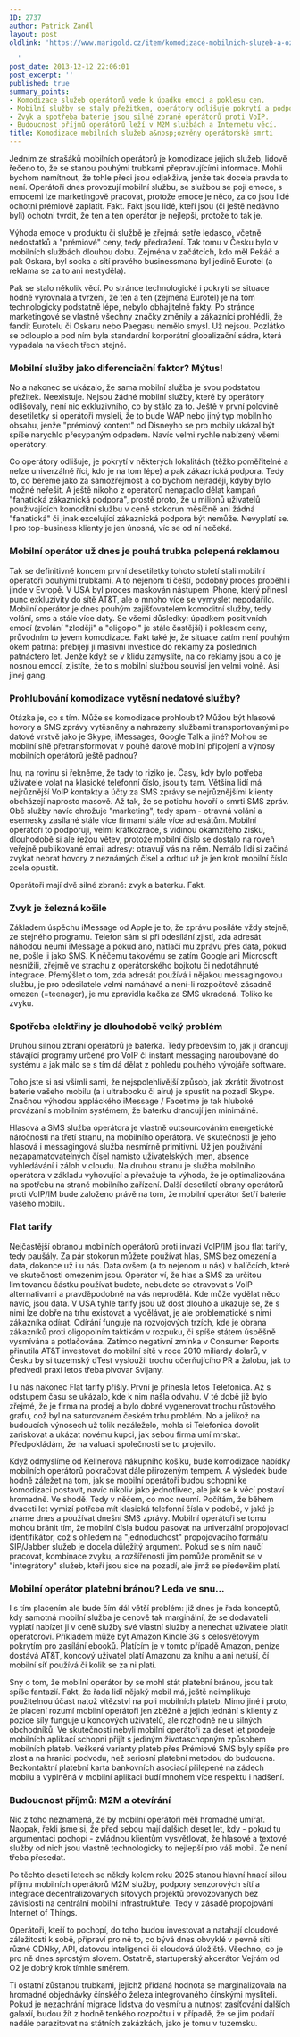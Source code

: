 ```yaml
---
ID: 2737
author: Patrick Zandl
layout: post
oldlink: 'https://www.marigold.cz/item/komodizace-mobilnich-sluzeb-a-ozveny-operatorske-smrti

  '
post_date: 2013-12-12 22:06:01
post_excerpt: ''
published: true
summary_points:
- Komodizace služeb operátorů vede k úpadku emocí a poklesu cen.
- Mobilní služby se staly přežitkem, operátory odlišuje pokrytí a podpora.
- Zvyk a spotřeba baterie jsou silné zbraně operátorů proti VoIP.
- Budoucnost příjmů operátorů leží v M2M službách a Internetu věcí.
title: Komodizace mobilních služeb a&nbsp;ozvěny operátorské smrti
---
```


Jedním ze strašáků mobilních operátorů je komodizace jejich služeb, lidově řečeno to, že se stanou pouhými trubkami přepravujícími informace. Mohli bychom namítnout, že tohle přeci jsou odjakživa, jenže tak docela pravda to není. Operátoři dnes provozují mobilní službu, se službou se pojí emoce, s emocemi lze marketingově pracovat, protože emoce je něco, za co jsou lidé ochotni prémiově zaplatit. Fakt. Fakt jsou lidé, kteří jsou (či ještě nedávno byli) ochotni tvrdit, že ten a ten operátor je nejlepší, protože to tak je. <!--more-->

Výhoda emoce v produktu či službě je zřejmá: setře ledasco, včetně nedostatků a "prémiové" ceny, tedy předražení. Tak tomu v Česku bylo v mobilních službách dlouhou dobu. Zejména v začátcích, kdo měl Pekáč a pak Oskara, byl socka a sítí pravého businessmana byl jedině Eurotel (a reklama se za to ani nestyděla). 

Pak se stalo několik věcí. Po stránce technologické i pokrytí se situace hodně vyrovnala a tvrzení, že ten a ten (zejména Eurotel) je na tom technologicky podstatně lépe, nebylo obhajitelné fakty. Po stránce marketingové se vlastně všechny značky změnily a zákazníci prohlédli, že fandit Eurotelu či Oskaru nebo Paegasu nemělo smysl. Už nejsou. Pozlátko se odlouplo a pod ním byla standardní korporátní globalizační sádra, která vypadala na všech třech stejně.

<h3>Mobilní služby jako diferenciační faktor? Mýtus!</h3>

No a nakonec se ukázalo, že sama mobilní služba je svou podstatou přežitek. Neexistuje. Nejsou žádné mobilní služby, které by operátory odlišovaly, není nic exkluzivního, co by stálo za to. Ještě v první polovině desetiletky si operátoři mysleli, že to bude WAP nebo jiný typ mobilního obsahu, jenže "prémiový kontent" od Disneyho se pro mobily ukázal být spíše narychlo přesypaným odpadem. Navíc velmi rychle nabízený všemi operátory. 

Co operátory odlišuje, je pokrytí v některých lokalitách (těžko poměřitelné a nelze univerzálně říci, kdo je na tom lépe) a pak zákaznická podpora. Tedy to, co bereme jako za samozřejmost a co bychom nejraději, kdyby bylo možné neřešit.  A ještě nikoho z operátorů nenapadlo dělat kampaň "fanatická zákaznická podpora", prostě proto, že u milionů uživatelů používajících komoditní službu v ceně stokorun měsíčně ani žádná "fanatická" či jinak excelující zákaznická podpora být nemůže. Nevyplatí se. I pro top-business klienty je jen únosná, víc se od ní nečeká. 

<h3>Mobilní operátor už dnes je pouhá trubka polepená reklamou</h3>

Tak se definitivně koncem první desetiletky tohoto století stali mobilní operátoři pouhými trubkami. A to nejenom ti čeští, podobný proces proběhl i jinde v Evropě. V USA byl proces maskován nástupem iPhone, který přinesl punc exkluzivity do sítě AT&T, ale o mnoho více se vymyslet nepodařilo. Mobilní operátor je dnes pouhým zajišťovatelem komoditní služby, tedy volání, sms a stále více daty. Se všemi důsledky: úpadkem positivních emocí (zvolání "zloději" a "oligopol" je stále častější) i poklesem ceny, průvodním to jevem komodizace. Fakt také je, že situace zatím není pouhým okem patrná: přebíjejí ji masivní investice do reklamy za posledních patnáctero let. Jenže když se v klidu zamyslíte, na co reklamy jsou a co je nosnou emocí, zjistíte, že  to s mobilní službou souvisí jen velmi volně. Asi jinej gang. 

<h3>Prohlubování komodizace vytěsní nedatové služby?</h3>

Otázka je, co s tím. Může se komodizace prohloubit? Můžou být hlasové hovory a SMS zprávy vytěsněny a nahrazeny službami transportovanými po datové vrstvě jako je Skype, iMessages, Google Talk a jiné? Mohou se mobilní sítě přetransformovat v pouhé datové mobilní připojení a výnosy mobilních operátorů ještě padnou?

Inu, na rovinu si řekněme, že tady to riziko je. Časy, kdy bylo potřeba uživatele volat na klasické telefonní číslo, jsou ty tam. Většina lidí má nejrůznější VoIP kontakty a účty za SMS zprávy se nejrůznějšími klienty obcházejí naprosto masově. Až tak, že se potichu hovoří o smrti SMS zpráv. Obě služby navíc ohrožuje "marketing", tedy spam - otravná volání a esemesky zasílané stále více firmami stále více adresátům. Mobilní operátoři to podporují, velmi krátkozrace, s vidinou okamžitého zisku, dlouhodobě si ale řežou větev, protože mobilní číslo se dostalo na roveň veřejně publikované email adresy: otravují vás na něm. Nemálo lidí si začíná zvykat nebrat hovory z neznámých čísel a odtud už je jen krok mobilní číslo zcela opustit. 

Operátoři mají dvě silné zbraně: zvyk a baterku. Fakt. 

<h3>Zvyk je železná košile</h3>

Základem úspěchu iMessage od Apple je to, že zprávu posíláte vždy stejně, ze stejného programu. Telefon sám si při odesílání zjistí, zda adresát náhodou neumí iMessage a pokud ano, natlačí mu zprávu přes data, pokud ne, pošle ji jako SMS. K něčemu takovému se zatím Google ani Microsoft nesnížili, zřejmě ve strachu z operátorského bojkotu či nedotáhnuté integrace. Přemýšlet o tom, zda adresát používá i nějakou messagingovou službu, je pro odesilatele velmi namáhavé a není-li rozpočtově zásadně omezen (=teenager), je mu zpravidla kačka za SMS ukradená. Toliko ke zvyku. 

<h3>Spotřeba elektřiny je dlouhodobě velký problém</h3>

Druhou silnou zbraní operátorů je baterka. Tedy především to, jak ji drancují stávající programy určené pro VoIP či instant messaging naroubované do systému a jak málo se s tím dá dělat z pohledu pouhého vývojáře software. 

Toho jste si asi všimli sami, že nejspolehlivější způsob, jak zkrátit životnost baterie vašeho mobilu (a i ultrabooku či airu) je spustit na pozadí Skype. Značnou výhodou appláckého iMessage / Facetime je tak hluboké provázání s mobilním systémem, že baterku drancují jen minimálně.  

Hlasová a SMS služba operátora je vlastně outsourcováním energetické náročnosti na třetí stranu, na mobilního operátora. Ve skutečnosti je jeho hlasová i messagingová služba nesmírně primitivní. Už jen používání nezapamatovatelných čísel namísto uživatelských jmen, absence vyhledávání i záloh v cloudu.  Na druhou stranu je služba mobilního operátora v základu vyhovující a převažuje ta výhoda, že je optimalizována na spotřebu na straně mobilního zařízení. Další desetiletí obrany operátorů proti VoIP/IM bude založeno právě na tom, že mobilní operátor šetří baterie vašeho mobilu. 

<h3>Flat tarify</h3>

Nejčastější obranou mobilních operátorů proti invazi VoIP/IM jsou flat tarify, tedy paušály. Za pár stokorun můžete používat hlas, SMS bez omezení a data, dokonce už i u nás. Data ovšem (a to nejenom u nás) v balíčcích, které ve skutečnosti omezením jsou. Operátor ví, že hlas a SMS za určitou limitovanou částku používat budete, nebudete se otravovat s VoIP alternativami a pravděpodobně na vás neprodělá. Kde může vydělat něco navíc, jsou data. V USA tyhle tarify jsou už dost dlouho a ukazuje se, že s nimi lze dobře na trhu existovat a vydělávat, je ale problematické s nimi zákazníka odírat. Odírání funguje na rozvojových trzích, kde je obrana zákazníků proti oligopolním taktikám v rozpuku, či spíše státem úspěšně vysmívána a potlačována. Zatímco negativní zmínka v Consumer Reports přinutila AT&T investovat do mobilní sítě v roce 2010 miliardy dolarů, v Česku by si tuzemský dTest vysloužil trochu očerňujícího PR a žalobu, jak to předvedl praxi letos třeba pivovar Svijany.  

I u nás nakonec Flat tarify přišly. První je přinesla letos Telefonica. Až s odstupem času se ukázalo, kde k nim našla odvahu. V té době již bylo zřejmé, že je firma na prodej a bylo dobré vygenerovat trochu růstového grafu, což byl na saturovaném českém trhu problém. No a jelikož na budoucích výnosech už tolik nezáleželo, mohla si Telefonica dovolit zariskovat a ukázat novému kupci, jak sebou firma umí mrskat. Předpokládám, že na valuaci společnosti se to projevilo. 

Když odmyslíme od Kellnerova nákupního košíku, bude komodizace nabídky mobilních operátorů pokračovat dále přirozeným tempem. A výsledek bude hodně záležet na tom, jak se mobilní operátoři budou schopni ke komodizaci postavit, navíc nikoliv jako jednotlivec, ale jak se k věcí postaví hromadně. Ve shodě. Tedy v něčem, co moc neumí. Počítám, že během dvaceti let vymizí potřeba mít klasická telefonní čísla v podobě, v jaké je známe dnes a používat dnešní SMS zprávy. Mobilní operátoři se tomu mohou bránit tím, že mobilní čísla budou pasovat na univerzální propojovací identifikátor, což s ohledem na "jednoduchost" propojovacího formátu SIP/Jabber služeb je docela důležitý argument. Pokud se s ním naučí pracovat, kombinace zvyku, a rozšířenosti jim pomůže proměnit se v "integrátory" služeb, kteří jsou sice na pozadí, ale jimž se především platí. 

<h3>Mobilní operátor platební bránou? Leda ve snu...</h3>

I s tím placením ale bude čím dál větší problém: již dnes je řada konceptů, kdy samotná mobilní služba je cenově tak marginální, že se dodavateli vyplatí nabízet ji v ceně služby své vlastní služby a nenechat uživatele platit operátorovi.  Příkladem může být Amazon Kindle 3G s celosvětovým pokrytím pro zasílání ebooků. Platícím je v tomto případě Amazon, peníze dostává AT&T, koncový uživatel platí Amazonu za knihu a ani netuší, čí mobilní síť používá či kolik se za ni platí. 

Sny o tom, že mobilní operátor by se mohl stát platební bránou, jsou tak spíše fantazií. Fakt, že řada lidí nějaký mobil má, ještě neimplikuje použitelnou účast natož vítězství na poli mobilních plateb. Mimo jiné i proto, že placení rozumí mobilní operátoři jen zběžně a jejich jednání s klienty z pozice síly funguje u koncových uživatelů, ale rozhodně ne u silných obchodníků. Ve skutečnosti nebyli mobilní operátoři za deset let prodeje mobilních aplikací schopni přijít s jediným životaschopným způsobem mobilních plateb. Veškeré varianty plateb přes Prémiové SMS byly spíše pro zlost a na hranici podvodu, než seriosní platební metodou do budoucna. Bezkontaktní platební karta bankovních asociací přilepené na zádech mobilu a vyplněná v mobilní aplikaci budí mnohem více respektu i nadšení. 

<h3>Budoucnost příjmů: M2M a otevírání</h3>

Nic z toho neznamená, že by mobilní operátoři měli hromadně umírat. Naopak, řekli jsme si, že před sebou mají dalších deset let, kdy - pokud tu argumentaci pochopí - zvládnou klientům vysvětlovat, že hlasové a textové služby od nich jsou vlastně technologicky to nejlepší pro váš mobil. Že není třeba přesedat. 

Po těchto deseti letech se někdy kolem roku 2025 stanou hlavní hnací silou příjmu mobilních operátorů M2M služby, podpory senzorových sítí a integrace decentralizovaných síťových projektů provozovaných bez závislosti na centrální mobilní infrastruktuře. Tedy v zásadě propojování Internet of Things.   

Operátoři, kteří to pochopí, do toho budou investovat a natahají cloudové záležitosti k sobě, připraví pro ně to, co bývá dnes obvyklé v pevné síti: různé CDNky, API, datovou inteligenci či cloudová úložiště. Všechno, co je pro ně dnes sprostým slovem. Ostatně, startuperský akcerátor Vejrám od O2 je dobrý krok tímhle směrem.

Ti ostatní zůstanou trubkami, jejichž přidaná hodnota se marginalizovala na hromadné objednávky čínského železa integrovaného čínskými mysliteli. Pokud je nezachrání migrace lidstva do vesmíru a nutnost zasíťování dalších galaxií, budou žít z hodně tenkého rozpočtu i v případě, že se jim podaří nadále parazitovat na státních zakázkách, jako je tomu v tuzemsku.